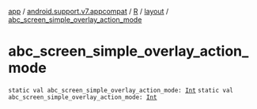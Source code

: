 [app](../../../index.md) / [android.support.v7.appcompat](../../index.md) / [R](../index.md) / [layout](index.md) / [abc_screen_simple_overlay_action_mode](./abc_screen_simple_overlay_action_mode.md)

# abc_screen_simple_overlay_action_mode

`static val abc_screen_simple_overlay_action_mode: `[`Int`](https://kotlinlang.org/api/latest/jvm/stdlib/kotlin/-int/index.html)
`static val abc_screen_simple_overlay_action_mode: `[`Int`](https://kotlinlang.org/api/latest/jvm/stdlib/kotlin/-int/index.html)